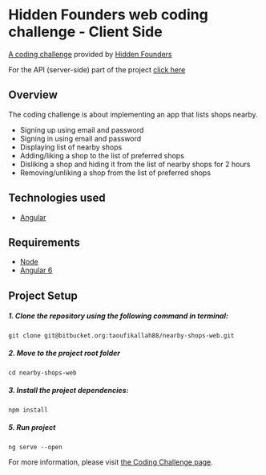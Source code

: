 # Hidden Founders web coding challenge - Client Side

[A coding challenge](https://github.com/hiddenfounders/web-coding-challenge) provided by [Hidden Founders](https://hiddenfounders.com/)

For the API (server-side) part of the project [click here](https://github.com/abdeljabar/nearby-shops-api)

## Overview
The coding challenge is about implementing an app that lists shops nearby.

* Signing up using email and password
* Signing in using email and password
* Displaying list of nearby shops
* Adding/liking a shop to the list of preferred shops
* Disliking a shop and hiding it from the list of nearby shops for 2 hours
* Removing/unliking a shop from the list of preferred shops

## Technologies used

- [Angular](https://angular.io/)

## Requirements

- [Node](https://nodejs.org/)
- [Angular 6](https://angular.io/)

## Project Setup

##### 1. Clone the repository using the following command in terminal:
    git clone git@bitbucket.org:taoufikallah88/nearby-shops-web.git
    
##### 2. Move to the project root folder
    cd nearby-shops-web
    
##### 3. Install the project dependencies:
    npm install
         
##### 5. Run project
    ng serve --open

For more information, please visit [the Coding Challenge page](https://github.com/hiddenfounders/web-coding-challenge).
